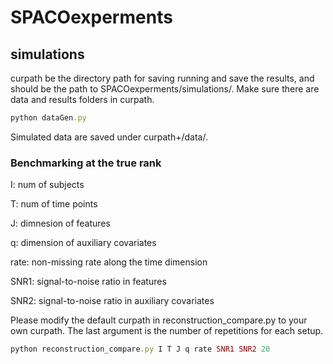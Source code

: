 # SPACOexperments

##  simulations
curpath be the directory path for saving running and save the results, and should be the path to SPACOexperments/simulations/. Make sure there are data and results folders in curpath.
```ruby
python dataGen.py
```
Simulated data are saved under curpath+/data/.
### Benchmarking at the true rank
I: num of subjects

T: num of time points

J: dimnesion of features

q: dimension of auxiliary covariates

rate: non-missing rate along the time dimension

SNR1: signal-to-noise ratio in features

SNR2: signal-to-noise ratio in auxiliary covariates

Please modify the default curpath in reconstruction_compare.py to your own curpath. The last argument is the number of repetitions for each setup.
```ruby
python reconstruction_compare.py I T J q rate SNR1 SNR2 20
```




